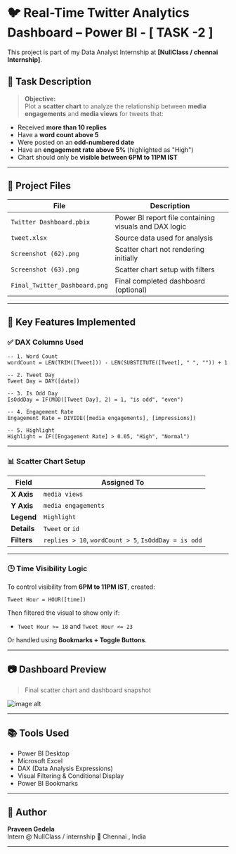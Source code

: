 # 🐦 Real-Time Twitter Analytics Dashboard – Power BI - [ TASK -2 ]

This project is part of my Data Analyst Internship at **[NullClass / chennai Internship]**.

## 📝 Task Description

> **Objective:**  
Plot a **scatter chart** to analyze the relationship between **media engagements** and **media views** for tweets that:
- Received **more than 10 replies**
- Have a **word count above 5**
- Were posted on an **odd-numbered date**
- Have an **engagement rate above 5%** (highlighted as "High")
- Chart should only be **visible between 6PM to 11PM IST**

---

## 📁 Project Files

| File | Description |
|------|-------------|
| `Twitter Dashboard.pbix` | Power BI report file containing visuals and DAX logic |
| `tweet.xlsx` | Source data used for analysis |
| `Screenshot (62).png` | Scatter chart not rendering initially |
| `Screenshot (63).png` | Scatter chart setup with filters |
| `Final_Twitter_Dashboard.png` | Final completed dashboard (optional) |

---

## 📌 Key Features Implemented

### ✅ DAX Columns Used

```DAX
-- 1. Word Count
wordCount = LEN(TRIM([Tweet])) - LEN(SUBSTITUTE([Tweet], " ", "")) + 1

-- 2. Tweet Day
Tweet Day = DAY([date])

-- 3. Is Odd Day
IsOddDay = IF(MOD([Tweet Day], 2) = 1, "is odd", "even")

-- 4. Engagement Rate
Engagement Rate = DIVIDE([media engagements], [impressions])

-- 5. Highlight
Highlight = IF([Engagement Rate] > 0.05, "High", "Normal")
```

---

### 📊 Scatter Chart Setup

| Field | Assigned To |
|-------|-------------|
| **X Axis** | `media views` |
| **Y Axis** | `media engagements` |
| **Legend** | `Highlight` |
| **Details** | `Tweet` or `id` |
| **Filters** | `replies > 10`, `wordCount > 5`, `IsOddDay = is odd` |

---

### 🕒 Time Visibility Logic

To control visibility from **6PM to 11PM IST**, created:
```DAX
Tweet Hour = HOUR([time])
```

Then filtered the visual to show only if:
- `Tweet Hour >= 18` and `Tweet Hour <= 23`

Or handled using **Bookmarks + Toggle Buttons**.

---

## 📷 Dashboard Preview

> Final scatter chart and dashboard snapshot

![image alt](https://github.com/Gedelapraveen/Twitter_Dashboard_Real-Analytics_DataAnalysis/blob/main/Task-2/task%202%20chennai/Screenshot%20(70).png?raw=true)

---

## 📚 Tools Used

- Power BI Desktop
- Microsoft Excel
- DAX (Data Analysis Expressions)
- Visual Filtering & Conditional Display
- Power BI Bookmarks

---

## 📌 Author

**Praveen Gedela**  
Intern @ NullClass /  internship
📍 Chennai , India

---
